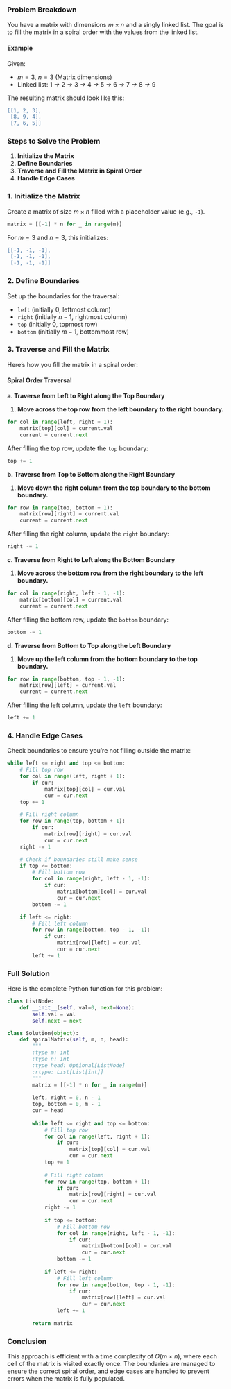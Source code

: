 
### Problem Breakdown

You have a matrix with dimensions $m \times n$ and a singly linked list. The goal is to fill the matrix in a spiral order with the values from the linked list.

#### Example

Given:

* $m = 3$, $n = 3$ (Matrix dimensions)
* Linked list: 1 → 2 → 3 → 4 → 5 → 6 → 7 → 8 → 9

The resulting matrix should look like this:

```lua
[[1, 2, 3],
 [8, 9, 4],
 [7, 6, 5]]
```

### Steps to Solve the Problem

1. **Initialize the Matrix**
2. **Define Boundaries**
3. **Traverse and Fill the Matrix in Spiral Order**
4. **Handle Edge Cases**

### 1. Initialize the Matrix

Create a matrix of size $m \times n$ filled with a placeholder value (e.g., `-1`).

```python
matrix = [[-1] * n for _ in range(m)]
```

For $m = 3$ and $n = 3$, this initializes:

```lua
[[-1, -1, -1],
 [-1, -1, -1],
 [-1, -1, -1]]
```

### 2. Define Boundaries

Set up the boundaries for the traversal:

* `left` (initially 0, leftmost column)
* `right` (initially $n - 1$, rightmost column)
* `top` (initially 0, topmost row)
* `bottom` (initially $m - 1$, bottommost row)

### 3. Traverse and Fill the Matrix

Here’s how you fill the matrix in a spiral order:

#### Spiral Order Traversal

**a. Traverse from Left to Right along the Top Boundary**

1. **Move across the top row from the left boundary to the right boundary.**

```python
for col in range(left, right + 1):
    matrix[top][col] = current.val
    current = current.next
```

After filling the top row, update the `top` boundary:

```python
top += 1
```

**b. Traverse from Top to Bottom along the Right Boundary**

1. **Move down the right column from the top boundary to the bottom boundary.**

```python
for row in range(top, bottom + 1):
    matrix[row][right] = current.val
    current = current.next
```

After filling the right column, update the `right` boundary:

```python
right -= 1
```

**c. Traverse from Right to Left along the Bottom Boundary**

1. **Move across the bottom row from the right boundary to the left boundary.**

```python
for col in range(right, left - 1, -1):
    matrix[bottom][col] = current.val
    current = current.next
```

After filling the bottom row, update the `bottom` boundary:

```python
bottom -= 1
```

**d. Traverse from Bottom to Top along the Left Boundary**

1. **Move up the left column from the bottom boundary to the top boundary.**

```python
for row in range(bottom, top - 1, -1):
    matrix[row][left] = current.val
    current = current.next
```

After filling the left column, update the `left` boundary:

```python
left += 1
```

### 4. Handle Edge Cases

Check boundaries to ensure you’re not filling outside the matrix:

```python
while left <= right and top <= bottom:
    # Fill top row
    for col in range(left, right + 1):
        if cur:
            matrix[top][col] = cur.val
            cur = cur.next
    top += 1

    # Fill right column
    for row in range(top, bottom + 1):
        if cur:
            matrix[row][right] = cur.val
            cur = cur.next
    right -= 1

    # Check if boundaries still make sense
    if top <= bottom:
        # Fill bottom row
        for col in range(right, left - 1, -1):
            if cur:
                matrix[bottom][col] = cur.val
                cur = cur.next
        bottom -= 1

    if left <= right:
        # Fill left column
        for row in range(bottom, top - 1, -1):
            if cur:
                matrix[row][left] = cur.val
                cur = cur.next
        left += 1
```

### Full Solution

Here is the complete Python function for this problem:

```python
class ListNode:
    def __init__(self, val=0, next=None):
        self.val = val
        self.next = next

class Solution(object):
    def spiralMatrix(self, m, n, head):
        """
        :type m: int
        :type n: int
        :type head: Optional[ListNode]
        :rtype: List[List[int]]
        """
        matrix = [[-1] * n for _ in range(m)]
        
        left, right = 0, n - 1
        top, bottom = 0, m - 1
        cur = head
        
        while left <= right and top <= bottom:
            # Fill top row
            for col in range(left, right + 1):
                if cur:
                    matrix[top][col] = cur.val
                    cur = cur.next
            top += 1
            
            # Fill right column
            for row in range(top, bottom + 1):
                if cur:
                    matrix[row][right] = cur.val
                    cur = cur.next
            right -= 1
            
            if top <= bottom:
                # Fill bottom row
                for col in range(right, left - 1, -1):
                    if cur:
                        matrix[bottom][col] = cur.val
                        cur = cur.next
                bottom -= 1
            
            if left <= right:
                # Fill left column
                for row in range(bottom, top - 1, -1):
                    if cur:
                        matrix[row][left] = cur.val
                        cur = cur.next
                left += 1
        
        return matrix
```

### Conclusion

This approach is efficient with a time complexity of $O(m \times n)$, where each cell of the matrix is visited exactly once. The boundaries are managed to ensure the correct spiral order, and edge cases are handled to prevent errors when the matrix is fully populated.
